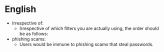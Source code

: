 # English

- Irrespective of:
  - Irrespective of which filters you are actually using, the order should be as follows:
- phishing scams:
  - Users would be immune to phishing scams that steal passwords.